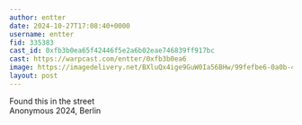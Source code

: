 ```yaml
---
author: entter
date: 2024-10-27T17:08:40+0000
username: entter
fid: 335383
cast_id: 0xfb3b0ea65f42446f5e2a6b02eae746839ff917bc
cast: https://warpcast.com/entter/0xfb3b0ea6
image: https://imagedelivery.net/BXluQx4ige9GuW0Ia56BHw/99fefbe6-0a0b-44ef-35c2-ea5220477b00/original
layout: post
---
```

Found this in the street   
Anonymous 2024, Berlin  

<img src='https://imagedelivery.net/BXluQx4ige9GuW0Ia56BHw/99fefbe6-0a0b-44ef-35c2-ea5220477b00/original' alt='' referrerpolicy='no-referrer'/>